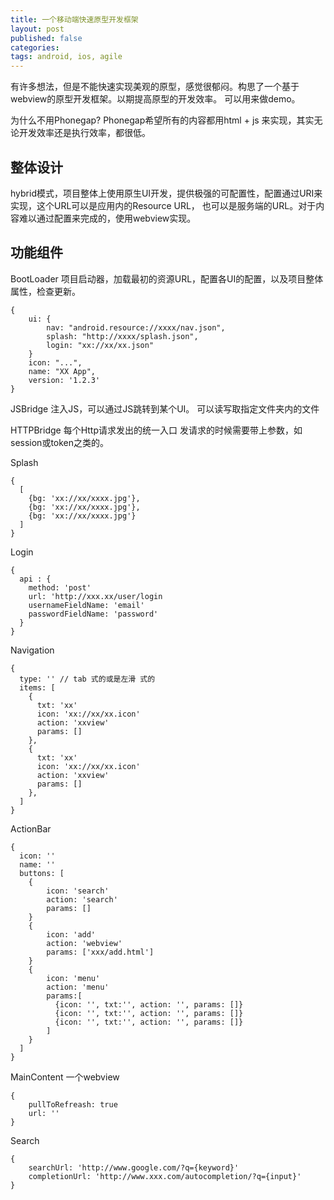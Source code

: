 ```yaml
---
title: 一个移动端快速原型开发框架
layout: post
published: false
categories: 
tags: android, ios, agile
---
```


有许多想法，但是不能快速实现美观的原型，感觉很郁闷。构思了一个基于webview的原型开发框架。以期提高原型的开发效率。
可以用来做demo。

为什么不用Phonegap? Phonegap希望所有的内容都用html + js 来实现，其实无论开发效率还是执行效率，都很低。


## 整体设计

hybrid模式，项目整体上使用原生UI开发，提供极强的可配置性，配置通过URI来实现，这个URL可以是应用内的Resource URL，
也可以是服务端的URL。对于内容难以通过配置来完成的，使用webview实现。

## 功能组件

BootLoader 项目启动器，加载最初的资源URL，配置各UI的配置，以及项目整体属性，检查更新。

```
{
    ui: {
        nav: "android.resource://xxxx/nav.json",
        splash: "http://xxxx/splash.json",
        login: "xx://xx/xx.json"
    }
    icon: "...",
    name: "XX App",
    version: '1.2.3'
}
```

JSBridge
    注入JS，可以通过JS跳转到某个UI。
    可以读写取指定文件夹内的文件

HTTPBridge
    每个Http请求发出的统一入口
    发请求的时候需要带上参数，如session或token之类的。

Splash 

```
{
  [
    {bg: 'xx://xx/xxxx.jpg'},
    {bg: 'xx://xx/xxxx.jpg'},
    {bg: 'xx://xx/xxxx.jpg'}
  ]
}
```

Login

```
{
  api : {
    method: 'post'
    url: 'http://xxx.xx/user/login
    usernameFieldName: 'email'
    passwordFieldName: 'password'
  }
}
```

Navigation

```
{
  type: '' // tab 式的或是左滑 式的
  items: [
    {
      txt: 'xx'
      icon: 'xx://xx/xx.icon'
      action: 'xxview'
      params: []
    },
    {
      txt: 'xx'
      icon: 'xx://xx/xx.icon'
      action: 'xxview'
      params: []
    },
  ]
}
```

ActionBar

```
{
  icon: ''
  name: ''
  buttons: [
    {
        icon: 'search'
        action: 'search'
        params: []
    }
    {
        icon: 'add'
        action: 'webview'
        params: ['xxx/add.html']
    }
    {
        icon: 'menu'
        action: 'menu'
        params:[
          {icon: '', txt:'', action: '', params: []}
          {icon: '', txt:'', action: '', params: []}
          {icon: '', txt:'', action: '', params: []}
        ]
    }
  ]
}
```

MainContent 一个webview

```
{
    pullToRefreash: true
    url: ''
}
```

Search

```
{
    searchUrl: 'http://www.google.com/?q={keyword}'
    completionUrl: 'http://www.xxx.com/autocompletion/?q={input}'
}
```
